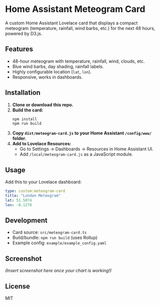 # Home Assistant Meteogram Card

A custom Home Assistant Lovelace card that displays a compact meteogram (temperature, rainfall, wind barbs, etc.) for the next 48 hours, powered by D3.js.

## Features

- 48-hour meteogram with temperature, rainfall, wind, clouds, etc.
- Blue wind barbs, day shading, rainfall labels.
- Highly configurable location (`lat`, `lon`).
- Responsive, works in dashboards.

## Installation

1. **Clone or download this repo.**
2. **Build the card:**
   ```bash
   npm install
   npm run build
   ```
3. **Copy `dist/meteogram-card.js` to your Home Assistant `/config/www/` folder.**
4. **Add to Lovelace Resources:**
   - Go to Settings → Dashboards → Resources in Home Assistant UI.
   - Add `/local/meteogram-card.js` as a JavaScript module.

## Usage

Add this to your Lovelace dashboard:

```yaml
type: custom:meteogram-card
title: "London Meteogram"
lat: 51.5074
lon: -0.1278
```

## Development

- Card source: `src/meteogram-card.ts`
- Build/bundle: `npm run build` (uses Rollup)
- Example config: `example/example_config.yaml`

## Screenshot

*(Insert screenshot here once your chart is working!)*

## License

MIT
